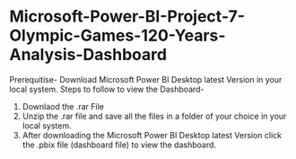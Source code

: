 # Microsoft-Power-BI-Project-7-Olympic-Games-120-Years-Analysis-Dashboard
Prerequitise- Download Microsoft Power BI Desktop latest Version in your local system.
Steps to follow to view the Dashboard-
1) Downlaod the .rar File
2) Unzip the .rar file and save all the files in a folder of your choice in your local system.
3) After downloading the Microsoft Power BI Desktop latest Version click the .pbix file (dashboard file) to view the dashboard. 
